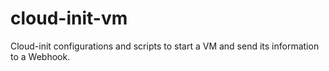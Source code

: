 # cloud-init-vm
Cloud-init configurations and scripts to start a VM and send its information to a Webhook.

